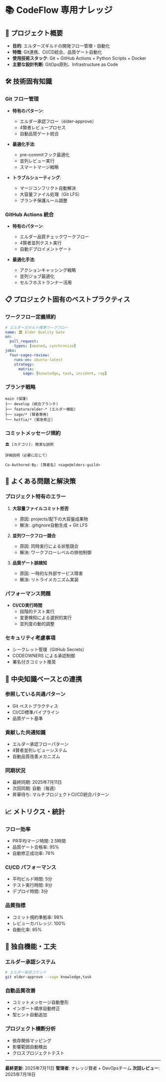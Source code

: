 # 📚 CodeFlow 専用ナレッジ

## 🎯 プロジェクト概要
- **目的**: エルダーズギルドの開発フロー管理・自動化
- **特徴**: Git連携、CI/CD統合、品質ゲート自動化
- **使用技術スタック**: Git + GitHub Actions + Python Scripts + Docker
- **主要な設計判断**: GitOps原則、Infrastructure as Code

## 🛠️ 技術固有知識

### Git フロー管理
- **特有のパターン**:
  - エルダー承認フロー（elder-approve）
  - 4賢者レビュープロセス
  - 自動品質ゲート統合

- **最適化手法**:
  - pre-commitフック最適化
  - 並列レビュー実行
  - スマートマージ戦略

- **トラブルシューティング**:
  - マージコンフリクト自動解決
  - 大容量ファイル処理（Git LFS）
  - ブランチ保護ルール調整

### GitHub Actions 統合
- **特有のパターン**:
  - エルダー品質チェックワークフロー
  - 4賢者並列テスト実行
  - 自動デプロイメントゲート

- **最適化手法**:
  - アクションキャッシング戦略
  - 並列ジョブ最適化
  - セルフホストランナー活用

## 📋 プロジェクト固有のベストプラクティス

### ワークフロー定義規約
```yaml
# エルダーズギルド標準ワークフロー
name: 🏛️ Elder Quality Gate
on:
  pull_request:
    types: [opened, synchronize]
jobs:
  four-sages-review:
    runs-on: ubuntu-latest
    strategy:
      matrix:
        sage: [knowledge, task, incident, rag]
```

### ブランチ戦略
```
main (保護)
├── develop (統合ブランチ)
├── feature/elder-* (エルダー機能)
├── sage/* (賢者専用)
└── hotfix/* (緊急修正)
```

### コミットメッセージ規約
```
🏛️ [カテゴリ]: 簡潔な説明

詳細説明（必要に応じて）

Co-Authored-By: [賢者名] <sage@elders-guild>
```

## 🚨 よくある問題と解決策

### プロジェクト特有のエラー
1. **大容量ファイルコミット拒否**
   - 原因: projects/配下の大容量成果物
   - 解決: .gitignore自動生成 + Git LFS

2. **並列ワークフロー競合**
   - 原因: 同時実行による状態競合
   - 解決: ワークフローレベルの排他制御

3. **品質ゲート誤検知**
   - 原因: 一時的な外部サービス障害
   - 解決: リトライメカニズム実装

### パフォーマンス問題
- **CI/CD実行時間**
  - 段階的テスト実行
  - 変更検知による選択的実行
  - 並列度の動的調整

### セキュリティ考慮事項
- シークレット管理（GitHub Secrets）
- CODEOWNERS による承認制御
- 署名付きコミット推奨

## 🔄 中央知識ベースとの連携

### 参照している共通パターン
- Git ベストプラクティス
- CI/CD標準パイプライン
- 品質ゲート基準

### 貢献した共通知識
- エルダー承認フローパターン
- 4賢者並列レビューシステム
- 自動品質改善メカニズム

### 同期状況
- 最終同期: 2025年7月11日
- 次回同期: 自動（毎週）
- 昇華待ち: マルチプロジェクトCI/CD統合パターン

## 📈 メトリクス・統計

### フロー効率
- PR平均マージ時間: 2.5時間
- 品質ゲート合格率: 95%
- 自動修正成功率: 78%

### CI/CD パフォーマンス
- 平均ビルド時間: 5分
- テスト実行時間: 8分
- デプロイ時間: 3分

### 品質指標
- コミット規約準拠率: 98%
- レビューカバレッジ: 100%
- 自動化率: 85%

## 🎯 独自機能・工夫

### エルダー承認システム
```bash
# エルダー承認コマンド
git elder-approve --sage knowledge,task
```

### 自動品質改善
- コミットメッセージ自動整形
- インポート順序自動修正
- 型ヒント自動追加

### プロジェクト横断分析
- 依存関係マッピング
- 影響範囲自動検出
- クロスプロジェクトテスト

---

**最終更新**: 2025年7月11日
**管理者**: ナレッジ賢者 + DevOpsチーム
**次回レビュー**: 2025年7月18日
